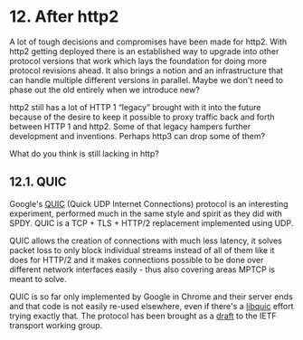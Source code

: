 # 12. After http2

A lot of tough decisions and compromises have been made for http2. With http2 getting deployed there is an established way to upgrade into other protocol versions that work which lays the foundation for doing more protocol revisions ahead. It also brings a notion and an infrastructure that can handle multiple different versions in parallel. Maybe we don't need to phase out the old entirely when we introduce new?

http2 still has a lot of HTTP 1 “legacy” brought with it into the future because of the desire to keep it possible to proxy traffic back and forth between HTTP 1 and http2. Some of that legacy hampers further development and inventions. Perhaps http3 can drop some of them?

What do you think is still lacking in http?

## 12.1. QUIC

Google's [QUIC](https://www.chromium.org/quic) \(Quick UDP Internet Connections\) protocol is an interesting experiment, performed much in the same style and spirit as they did with SPDY. QUIC is a TCP + TLS + HTTP/2 replacement implemented using UDP.

QUIC allows the creation of connections with much less latency, it solves packet loss to only block individual streams instead of all of them like it does for HTTP/2 and it makes connections possible to be done over different network interfaces easily - thus also covering areas MPTCP is meant to solve.

QUIC is so far only implemented by Google in Chrome and their server ends and that code is not easily re-used elsewhere, even if there's a [libquic](https://github.com/devsisters/libquic) effort trying exactly that. The protocol has been brought as a [draft](https://tools.ietf.org/html/draft-tsvwg-quic-protocol-01) to the IETF transport working group.

